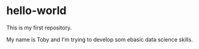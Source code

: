 # hello-world
This is my first repository.

My name is Toby and I'm trying to develop som ebasic data science skills.

